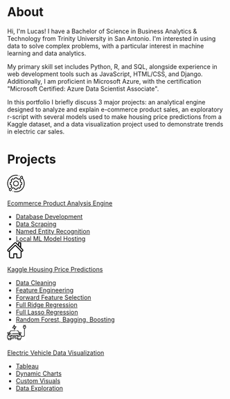 # About 

Hi, I'm Lucas!
I have a Bachelor of Science in Business Analytics & Technology from Trinity University in San Antonio. I'm interested in using data to solve complex 
problems, with a particular interest in machine learning and data analytics. 

My primary skill set includes Python, R, and SQL, alongside experience in web development tools such as JavaScript, HTML/CSS, and Django. Additionally, I am proficient in Microsoft Azure, with the certification "Microsoft Certified: Azure Data Scientist Associate".

In this portfolio I briefly discuss 3 major projects: an analytical engine designed to analyze and explain e-commerce product sales, an exploratory r-script with several models used to make housing price predictions from a Kaggle dataset, and a data visualization project used to demonstrate trends in electric car sales.

# Projects 

<div class="card-wrapper">
  <div class="container-card bg-blue-box">
    <a href="/ecommerce-page" class="button">
      <img src="/media/engine.png" class="icon-top-right" alt="Gear Icon" style="width: 40px;">
      <p class="card-title">Ecommerce Product Analysis Engine</p>
      <ul class="card-description" style="margin: 0; padding-left: 20px;">
        <li>Database Development</li>
        <li>Data Scraping</li>
        <li>Named Entity Recognition</li>
        <li>Local ML Model Hosting</li>
      </ul>
    </a>
  </div>
  <div class="container-card bg-green-box">
    <a href="https://github.com/lucas-munoz1/lucas-munoz1.github.io/blob/main/kaggle/Kaggle-Housing-Jupyter.ipynb" class="button">
      <img src="/media/home.png" class="icon-top-right" alt="House Icon" style="width: 37px;">
      <p class="card-title">Kaggle Housing Price Predictions</p>
      <ul class="card-description" style="margin: 0; padding-left: 20px;">
        <li>Data Cleaning</li>
        <li>Feature Engineering</li>
        <li>Forward Feature Selection</li>
        <li>Full Ridge Regression</li>
        <li>Full Lasso Regression</li>
        <li>Random Forest, Bagging, Boosting</li>
      </ul>
    </a>
  </div>
  <div class="container-card bg-red-box">
    <a href="/tableau-visual" class="button">
      <img src="/media/electric-car.png" class="icon-top-right" alt="Electric Car Icon" style="width: 43px;">
      <p class="card-title">Electric Vehicle Data Visualization</p>
      <ul class="card-description" style="margin: 0; padding-left: 20px;">
        <li>Tableau</li>
        <li>Dynamic Charts</li>
        <li>Custom Visuals</li>
        <li>Data Exploration</li>
      </ul>
    </a>
  </div>
</div>




